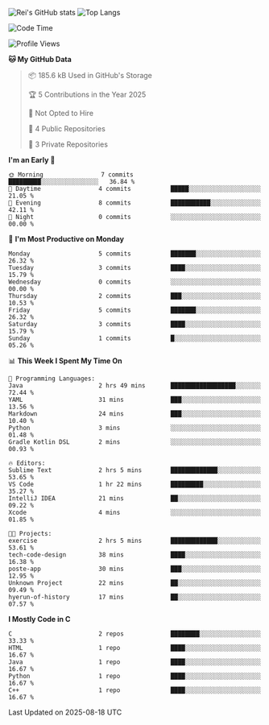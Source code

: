 ![Rei's GitHub stats](https://github-readme-stats.vercel.app/api?username=rei-doda&show_icons=true&theme=transparent)
![Top Langs](https://github-readme-stats.vercel.app/api/top-langs/?username=rei-doda&theme=transparent&layout=compact)

<!--START_SECTION:waka-->
![Code Time](http://img.shields.io/badge/Code%20Time-48%20hrs%2032%20mins-blue)

![Profile Views](http://img.shields.io/badge/Profile%20Views-42-blue)

**🐱 My GitHub Data** 

> 📦 185.6 kB Used in GitHub's Storage 
 > 
> 🏆 5 Contributions in the Year 2025
 > 
> 🚫 Not Opted to Hire
 > 
> 📜 4 Public Repositories 
 > 
> 🔑 3 Private Repositories 
 > 
**I'm an Early 🐤** 

```text
🌞 Morning                7 commits           █████████░░░░░░░░░░░░░░░░   36.84 % 
🌆 Daytime                4 commits           █████░░░░░░░░░░░░░░░░░░░░   21.05 % 
🌃 Evening                8 commits           ███████████░░░░░░░░░░░░░░   42.11 % 
🌙 Night                  0 commits           ░░░░░░░░░░░░░░░░░░░░░░░░░   00.00 % 
```
📅 **I'm Most Productive on Monday** 

```text
Monday                   5 commits           ███████░░░░░░░░░░░░░░░░░░   26.32 % 
Tuesday                  3 commits           ████░░░░░░░░░░░░░░░░░░░░░   15.79 % 
Wednesday                0 commits           ░░░░░░░░░░░░░░░░░░░░░░░░░   00.00 % 
Thursday                 2 commits           ███░░░░░░░░░░░░░░░░░░░░░░   10.53 % 
Friday                   5 commits           ███████░░░░░░░░░░░░░░░░░░   26.32 % 
Saturday                 3 commits           ████░░░░░░░░░░░░░░░░░░░░░   15.79 % 
Sunday                   1 commits           █░░░░░░░░░░░░░░░░░░░░░░░░   05.26 % 
```


📊 **This Week I Spent My Time On** 

```text
💬 Programming Languages: 
Java                     2 hrs 49 mins       ██████████████████░░░░░░░   72.44 % 
YAML                     31 mins             ███░░░░░░░░░░░░░░░░░░░░░░   13.56 % 
Markdown                 24 mins             ███░░░░░░░░░░░░░░░░░░░░░░   10.40 % 
Python                   3 mins              ░░░░░░░░░░░░░░░░░░░░░░░░░   01.48 % 
Gradle Kotlin DSL        2 mins              ░░░░░░░░░░░░░░░░░░░░░░░░░   00.93 % 

🔥 Editors: 
Sublime Text             2 hrs 5 mins        █████████████░░░░░░░░░░░░   53.65 % 
VS Code                  1 hr 22 mins        █████████░░░░░░░░░░░░░░░░   35.27 % 
IntelliJ IDEA            21 mins             ██░░░░░░░░░░░░░░░░░░░░░░░   09.22 % 
Xcode                    4 mins              ░░░░░░░░░░░░░░░░░░░░░░░░░   01.85 % 

🐱‍💻 Projects: 
exercise                 2 hrs 5 mins        █████████████░░░░░░░░░░░░   53.61 % 
tech-code-design         38 mins             ████░░░░░░░░░░░░░░░░░░░░░   16.38 % 
poste-app                30 mins             ███░░░░░░░░░░░░░░░░░░░░░░   12.95 % 
Unknown Project          22 mins             ██░░░░░░░░░░░░░░░░░░░░░░░   09.49 % 
hyerun-of-history        17 mins             ██░░░░░░░░░░░░░░░░░░░░░░░   07.57 % 
```

**I Mostly Code in C** 

```text
C                        2 repos             ████████░░░░░░░░░░░░░░░░░   33.33 % 
HTML                     1 repo              ████░░░░░░░░░░░░░░░░░░░░░   16.67 % 
Java                     1 repo              ████░░░░░░░░░░░░░░░░░░░░░   16.67 % 
Python                   1 repo              ████░░░░░░░░░░░░░░░░░░░░░   16.67 % 
C++                      1 repo              ████░░░░░░░░░░░░░░░░░░░░░   16.67 % 
```




 Last Updated on 2025-08-18 UTC
<!--END_SECTION:waka-->